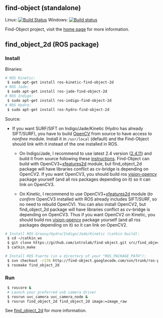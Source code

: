 ## find-object (standalone) 
Linux: [![Build Status](https://travis-ci.com/introlab/find-object.svg?branch=master)](https://travis-ci.com/introlab/find-object) Windows: [![Build status](https://ci.appveyor.com/api/projects/status/hn51r6p5c0peqctb/branch/master?svg=true)](https://ci.appveyor.com/project/matlabbe/find-object/branch/master)

Find-Object project, visit the [home page](http://introlab.github.io/find-object/) for more information.

## find_object_2d (ROS package)

### Install

Binaries:
```bash
# ROS Kinetic:
 $ sudo apt-get install ros-kinetic-find-object-2d
# ROS Jade:
 $ sudo apt-get install ros-jade-find-object-2d
# ROS Indigo:
 $ sudo apt-get install ros-indigo-find-object-2d
# ROS Hydro:
 $ sudo apt-get install ros-hydro-find-object-2d
```

Source:

 * If you want SURF/SIFT on Indigo/Jade/Kinetic (Hydro has already SIFT/SURF), you have to build [OpenCV](http://opencv.org/) from source to have access to *nonfree* module. Install it in `/usr/local` (default) and the Find-Object should link with it instead of the one installed in ROS.

     * On Indigo/Jade, I recommend to use latest 2.4 version ([2.4.11](https://github.com/Itseez/opencv/archive/2.4.11.zip)) and build it from source following these [instructions](http://docs.opencv.org/doc/tutorials/introduction/linux_install/linux_install.html#building-opencv-from-source-using-cmake-using-the-command-line). Find-Object can build with OpenCV3+[xfeatures2d](https://github.com/Itseez/opencv_contrib/tree/master/modules/xfeatures2d) module, but find_object_2d package will have libraries conflict as cv-bridge is depending on OpenCV2. If you want OpenCV3, you should build ros [vision-opencv](https://github.com/ros-perception/vision_opencv) package yourself (and all ros packages depending on it) so it can link on OpenCV3.

     * On Kinetic, I recommend to use OpenCV3+[xfeatures2d](https://github.com/Itseez/opencv_contrib/tree/master/modules/xfeatures2d) module (*to confirm* OpenCV3 installed with ROS already includes SIFT/SURF, so no need to rebuild OpenCV). You can also install OpenCV2, but find_object_2d package will have libraries conflict as cv-bridge is depending on OpenCV3. Thus if you want OpenCV2 on Kinetic, you should build ros [vision-opencv](https://github.com/ros-perception/vision_opencv) package yourself (and all ros packages depending on it) so it can link on OpenCV2.

```bash
# Install ROS Groovy/Hydro/Indigo/Jade/Kinetic (catkin build):
 $ cd ~/catkin_ws
 $ git clone https://github.com/introlab/find-object.git src/find_object_2d
 $ catkin_make

# Install ROS Fuerte (in a directory of your "ROS_PACKAGE_PATH"):
 $ svn checkout -r176 http://find-object.googlecode.com/svn/trunk/ros-pkg/find_object_2d
 $ rosmake find_object_2d
```

### Run
```bash
 $ roscore &
 # Launch your preferred usb camera driver
 $ rosrun uvc_camera uvc_camera_node &
 $ rosrun find_object_2d find_object_2d image:=image_raw
```
See [find_object_2d](http://wiki.ros.org/find_object_2d) for more information.
